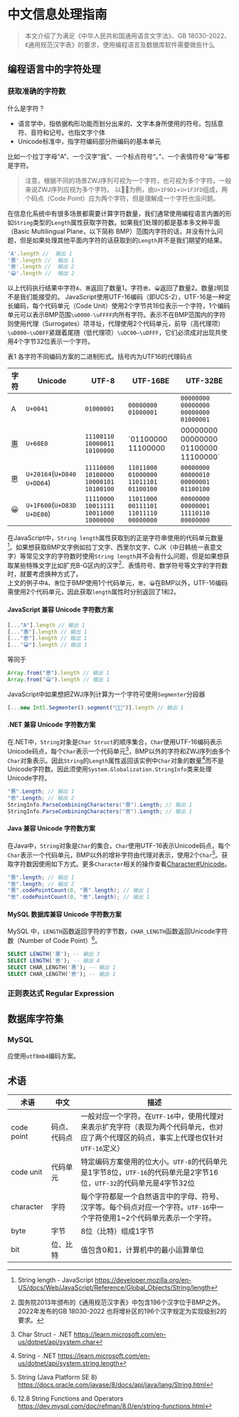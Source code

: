 # 中文信息处理指南

> 本文介绍了为满足《中华人民共和国通用语言文字法》、GB 18030-2022、《通用规范汉字表》的要求，使用编程语言及数据库软件需要做些什么

## 编程语言中的字符处理
### 获取准确的字符数
什么是字符？
- 语言学中，指依据构形功能而划分出来的、文字本身所使用的符号。包括意符、音符和记号。也指文字个体 
- Unicode标准中，指字符编码部分所编码的基本单元

比如一个拉丁字母“A”、一个汉字“我”、一个标点符号“。”、一个表情符号“😀”等都是字符。
> 注意，根据不同的场景ZWJ序列可视为一个字符，也可视为多个字符。一般来说ZWJ序列应视为多个字符。
> 以🧑🏽为例，由`U+1F9D1`+`U+1F3FD`组成，两个码点（Code Point）应为两个字符，但是理解成一个字符也没问题。

在信息化系统中有很多场景都需要计算字符数量，我们通常使用编程语言内置的形如`String`类型的`Length`属性获取字符数。如果我们处理的都是基本多文种平面（Basic Multilingual Plane，以下简称 BMP）范围内字符的话，并没有什么问题，但是如果处理其他平面内字符的话获取到的`Length`并不是我们期望的结果。
```javascript
'A'.length //  输出 1
'惠'.length //  输出 1
'𠅤'.length //  输出 2
'😀'.length //  输出 2
```
以上代码执行结果中字符`A`、`惠`返回了数量1，字符`𠅤`、`😀`返回了数量2。数量`2`明显不是我们能接受的。
JavaScript使用UTF-16编码（即UCS-2），UTF-16是一种定长编码，每个代码单元（Code Unit）使用2个字节共16位表示一个字符，1个编码单元可以表示BMP范围`\u0000-\uFFFF`内所有字符。表示不在BMP范围内的字符则使用代理（Surrogates）项寻址，代理使用2个代码单元，前导（高代理项）`\uD800–\uDBFF`紧跟着尾随（低代理项）`\uDC00–\uDFFF`，它们必须成对出现共使用4个字节32位表示一个字符。


表1 各字符不同编码方案的二进制形式。括号内为UTF16的代理码点

|字符|Unicode|UTF-8|UTF-16BE|UTF-32BE|
|-|-|-|-|-|
|A|`U+0041`|`01000001`|`00000000 01000001`|`00000000 00000000 00000000 01000001`|
|惠|`U+60E0`|`11100110 10000011 10100000`|`01100000 11100000|00000000 00000000 01100000 11100000`|
|𠅤|`U+20164`(`U+D840` `U+DD64`)|`11110000 10100000 10000101 10100100`|`11011000 01000000 11011101 01100100`|`00000000 00000010 00000001 01100100`|
|😀|`U+1F600`(`U+D83D` `U+DE00`)|`11110000 10011111 10011000 10000000`|`11011000 00111101 11011110 00000000`|`00000000 00000001 11110110 00000000`|

在JavaScript中，`String length`属性获取到的正是字符串使用的代码单元数量[^1]。如果想获取BMP文字例如拉丁文字、西里尔文字、CJK（中日韩统一表意文字）等常见文字的字符数时使用`String length`并不会有什么问题，但是如果想获取某些特殊文字比如扩充B-G区内的汉字[^2]、表情符号、数学符号等文字的字符数时，就要考虑换种方式了。  
上文的例子中`A`、`惠`位于BMP使用1个代码单元，`𠅤`、`😀`在BMP以外，UTF-16编码需使用2个代码单元，因此获取`length`属性时分别返回了1和2。
#### JavaScript 兼容 Unicode 字符数方案
```javascript
[..."A"].length // 输出 1
[..."惠"].length // 输出 1
[..."𠅤"].length // 输出 1
[..."😀"].length // 输出 1
```
等同于
```javascript
Array.from("𠅤").length // 输出 1
Array.from("😀").length // 输出 1
```
JavaScript中如果想把ZWJ序列计算为一个字符可使用`Segmenter`分段器
```javascript
[...new Intl.Segmenter().segment("🧑🏽")].length // 输出 1
```
#### .NET 兼容 Unicode 字符数方案
在.NET中，`String`对象是`Char Struct`的顺序集合，`Char`使用UTF-16编码表示Unicode码点，每个`Char`表示一个代码单元[^3]，BMP以外的字符和ZWJ序列由多个`Char`对象表示。因此`String`的`Length`属性返回该实例中`Char`对象的数量[^4]而不是Unicode字符数。因此须使用`System.Globalization.StringInfo`类来处理Unicode字符。
```csharp
"惠".Length; // 输出 1
"𠅤".Length; // 输出 2
StringInfo.ParseCombiningCharacters("惠").Length; // 输出 1
StringInfo.ParseCombiningCharacters("𠅤").Length; // 输出 1
```
#### Java 兼容 Unicode 字符数方案
在Java中，`String`对象是`Char`的集合，`Char`使用UTF-16表示Unicode码点，每个`Char`表示一个代码单元，BMP以外的增补字符由代理对表示，使用2个`Char`[^5]。获取字符数因使用如下方式。更多`Character`相关的操作查看[Character#Unicode](https://docs.oracle.com/javase/8/docs/api/java/lang/Character.html#unicode)。
```java
"惠".length; // 输出 1
"𠅤".length; // 输出 2
"惠".codePointCount(0, "惠".length); // 输出 1
"𠅤".codePointCount(0, "𠅤".length); // 输出 1
```
#### MySQL 数据库兼容 Unicode 字符数方案
MySQL 中，`LENGTH`函数返回字符的字节数，`CHAR_LENGTH`函数返回Unicode字符数（Number of Code Point）[^6]。
```sql
SELECT LENGTH('惠'); -- 输出 3
SELECT LENGTH('𠅤'); -- 输出 4
SELECT CHAR_LENGTH('惠'); -- 输出 1
SELECT CHAR_LENGTH('𠅤'); -- 输出 1
```
### 正则表达式 Regular Expression
## 数据库字符集
### MySQL
应使用`utf8mb4`编码方案。
## 术语

|术语|中文|描述|
|-|-|-|
|code point|码点、代码点|一般对应一个字符。在`UTF-16`中，使用代理对来表示扩充字符（表现为两个代码单元，也对应了两个代理区的码点，事实上代理也仅针对`UTF-16`定义）|
|code unit|代码单元|特定编码方案使用的位大小。`UTF-8`的代码单元是1字节8位，`UTF-16`的代码单元是2字节16位，`UTF-32`的代码单元是4字节32位|
|character|字符|每个字符都是一个自然语言中的字母、符号、汉字等。每个码点对应一个字符。`UTF-16`中一个字符使用1~2个代码单元表示一个字符。|
|byte|字节|8位（比特）组成1字节|
|bit|位、比特|值包含0和1，计算机中的最小运算单位|


[^1]: String length - JavaScript https://developer.mozilla.org/en-US/docs/Web/JavaScript/Reference/Global_Objects/String/length
[^2]: 国务院2013年颁布的《通用规范汉字表》中包含196个汉字位于BMP之外。2022年发布的GB 18030-2022 也将增补区的196个汉字规定为实现级别2的要求。
[^3]: Char Struct - .NET https://learn.microsoft.com/en-us/dotnet/api/system.char
[^4]: String - .NET https://learn.microsoft.com/en-us/dotnet/api/system.string.length
[^5]: String (Java Platform SE 8) https://docs.oracle.com/javase/8/docs/api/java/lang/String.html
[^6]: 12.8 String Functions and Operators https://dev.mysql.com/doc/refman/8.0/en/string-functions.html